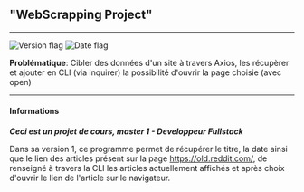 ## "WebScrapping Project"

----------------
![Version flag](https://img.shields.io/badge/Version-1.0.0-green?style=flat-square)
![Date flag](https://img.shields.io/badge/Date-14%2F10%2F2020-blue?style=flat-square)


**Problématique**: Cibler des données d'un site à travers Axios, les récupèrer et ajouter en CLI (via inquirer) la possibilité d'ouvrir la page choisie (avec open)

----------------

#### Informations

***Ceci est un projet de cours, master 1 - Developpeur Fullstack***

Dans sa version 1, ce programme permet de récupérer le titre, la date ainsi que le lien des articles présent sur la page https://old.reddit.com/, 
de renseigné à travers la CLI les articles actuellement affichés et après choix d'ouvrir le lien de l'article sur le navigateur.